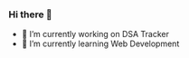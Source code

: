 ### Hi there 👋


- 🔭 I’m currently working on DSA Tracker
- 🌱 I’m currently learning Web Development
